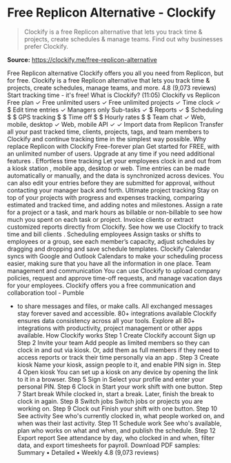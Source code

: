 # Free Replicon Alternative - Clockify

> Clockify is a free Replicon alternative that lets you track time & projects, create schedules & manage teams. Find out why businesses prefer Clockify.

**Source:** https://clockify.me/free-replicon-alternative

Free Replicon alternative
Clockify offers you all you need from Replicon, but for free. Clockify is a free Replicon alternative that lets you track time & projects, create schedules, manage teams, and more.
4.8 (9,073 reviews)
Start tracking time - it's free!
What is Clockify? (11:05)
Clockify vs Replicon
Free plan
✓
Free unlimited users
✓
Free unlimited projects
✓
Time clock
✓
$
Edit time entries
✓
Managers only
Sub-tasks
✓
$
Reports
✓
$
Scheduling
$
$
GPS tracking
$
$
Time off
$
$
Hourly rates
$
$
Team chat
✓
Web, mobile, desktop
✓
Web, mobile
API
✓
✓
Import data from Replicon
Transfer all your past tracked time, clients, projects, tags, and team members to Clockify and continue tracking time in the simplest way possible.
Why replace Replicon with Clockify
Free-forever plan
Get started for FREE, with an unlimited number of users. Upgrade at any time if you need
additional features
.
Effortless time tracking
Let your employees clock in and out from a
kiosk station
, mobile app, desktop or web. Time entries can be made automatically or manually, and the data is synchronized across devices.
You can also edit your entries before they are submitted for approval, without contacting your manager back and forth.
Ultimate project tracking
Stay on top of your projects with progress and expenses tracking, comparing estimated and tracked time, and adding notes and milestones.
Assign a rate for a project or a task, and mark hours as billable or non-billable to see how much you spent on each task or project.
Invoice clients or
extract customized reports
directly from Clockify. See
how we use Clockify to track time and bill clients
.
Scheduling employees
Assign tasks or shifts to employees or a group, see each member’s capacity, adjust schedules by dragging and dropping and save schedule templates.
Clockify Calendar syncs with Google and Outlook Calendars to make your scheduling process easier, making sure that you have all the information in one place.
Team management and communication
You can use Clockify to upload company policies, request and approve time-off requests, and manage vacation days for your employees.
Clockify offers you a free communication and collaboration tool -
Pumble
- to share messages and files, or make calls. All exchanged messages stay forever saved and accessible.
80+ integrations available
Clockify ensures data consistency across all your tools. Explore all
80+ integrations
with productivity, project management or other apps available.
How Clockify works
Step 1
Create Clockify account
Sign up
Step 2
Invite your team
Add people as limited members so they can clock in and out via kiosk. Or, add them as full members if they need to access reports or track their time personally via
an app
.
Step 3
Create kiosk
Name your kiosk, assign people to it, and enable PIN sign in.
Step 4
Open kiosk
You can set up a kiosk on any device by opening the link to it in a browser.
Step 5
Sign in
Select your profile and enter your personal PIN.
Step 6
Clock in
Start your work shift with one button.
Step 7
Start break
While clocked in, start a break. Later, finish the break to clock in again.
Step 8
Switch jobs
Switch jobs or projects you are working on.
Step 9
Clock out
Finish your shift with one button.
Step 10
See activity
See who's currently clocked in, what people worked on, and when was their last activity.
Step 11
Schedule work
See who's available, plan who works on what and when, and publish the schedule.
Step 12
Export report
See attendance by day, who clocked in and when, filter data, and export timesheets for payroll.
Download PDF samples:
Summary
•
Detailed
•
Weekly
4.8 (9,073 reviews)